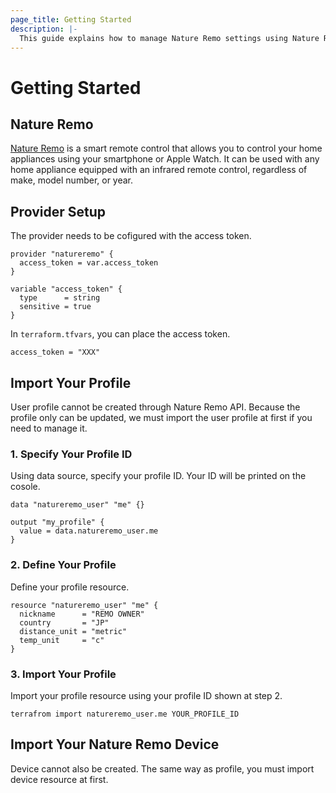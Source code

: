 ```yaml
---
page_title: Getting Started
description: |-
  This guide explains how to manage Nature Remo settings using Nature Remo provider for Terraform.
---
```


# Getting Started

## Nature Remo

[Nature Remo](https://shop.nature.global/collections/nature-remo) is a smart remote control that allows you to control your home appliances using your smartphone or Apple Watch. It can be used with any home appliance equipped with an infrared remote control, regardless of make, model number, or year.



## Provider Setup

The provider needs to be cofigured with the access token.

```hcl
provider "natureremo" {
  access_token = var.access_token
}

variable "access_token" {
  type      = string
  sensitive = true
}
```

In `terraform.tfvars`, you can place the access token.

```hcl
access_token = "XXX"
```

## Import Your Profile

User profile cannot be created through Nature Remo API.
Because the profile only can be updated, we must import the user profile at first if you need to manage it.

### 1. Specify Your Profile ID

Using data source, specify your profile ID. Your ID will be printed on the cosole.

```hcl
data "natureremo_user" "me" {}

output "my_profile" {
  value = data.natureremo_user.me
}
```

### 2. Define Your Profile

Define your profile resource.

```hcl
resource "natureremo_user" "me" {
  nickname      = "REMO OWNER"
  country       = "JP"
  distance_unit = "metric"
  temp_unit     = "c"
}
```

### 3. Import Your Profile

Import your profile resource using your profile ID shown at step 2.

```hcl
terrafrom import natureremo_user.me YOUR_PROFILE_ID
```


## Import Your Nature Remo Device

Device cannot also be created. The same way as profile, you must import device resource at first.
